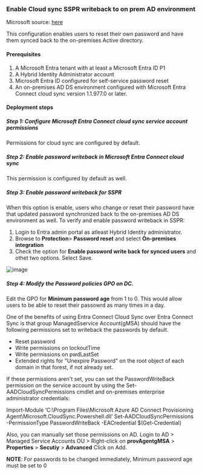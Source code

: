 ### Enable Cloud sync SSPR writeback to on prem AD environment
Microsoft source: [here](https://learn.microsoft.com/en-us/entra/identity/authentication/tutorial-enable-cloud-sync-sspr-writeback)

This configuration enables users to reset their own password and have them synced back to the on-premises Active directory.
#### Prerequisites
1. A Microsoft Entra tenant with at least a Microsoft Entra ID P1
2. A Hybrid Identity Administrator account
3. Microsoft Entra ID configured for self-service password reset
4. An on-premises AD DS environment configured with Microsoft Entra Connect cloud sync version 1.1.977.0 or later.

#### Deployment steps
##### Step 1: Configure Microsoft Entra Connect cloud sync service account permissions
Permissions for cloud sync are configured by default.
##### Step 2: Enable password writeback in Microsoft Entra Connect cloud sync
This permission is configured by default as well.
##### Step 3: Enable password writeback for SSPR
When this option is enable, users who change or reset their password have that updated password synchronized back to the on-premises AD DS environment as well.
To verify and enable password writeback in SSPR:
1. Login to Entra admin portal as atleast Hybrid Identity administrator.
2. Browse to **Protection**> **Password reset** and select **On-premises integration**
3. Check the option for **Enable password write back for synced users** and othet two options. Select Save.


![image](https://github.com/user-attachments/assets/2bdc2e87-e9e3-4c34-91eb-107e75bee0b4)

##### Step 4: Modify the Password policies GPO on DC.
Edit the GPO for **Minimum password age** from 1 to 0. This would allow users to be able to reset their passowrd as many times in a day. 

One of the benefits of using Entra Connect Cloud Sync over Entra Connect Sync is that group ManagedSservice Account(gMSA) should have the following permissions set to writeback the passwords by default.
 - Reset password
 - Write permissions on lockoutTime
 - Write permissions on pwdLastSet
 - Extended rights for "Unexpire Password" on the root object of each domain in that forest, if not already set.

If these permissions aren't set, you can set the PasswordWriteBack permission on the service account by using the Set-AADCloudSyncPermissions cmdlet and on-premises enterprise administrator credentials:

Import-Module ‘C:\\Program Files\\Microsoft Azure AD Connect Provisioning Agent\\Microsoft.CloudSync.Powershell.dll’ 
Set-AADCloudSyncPermissions -PermissionType PasswordWriteBack -EACredential $(Get-Credential)

Also, you can manually set those permissions on AD.
Login to AD > Managed Service Accounts OU > Right-click on **provAgentgMSA** > **Properties** > **Secutiy** > **Advanced**
Click on Add.

**NOTE**: For passwords to be changed immediately, Minimum password age must be set to 0
